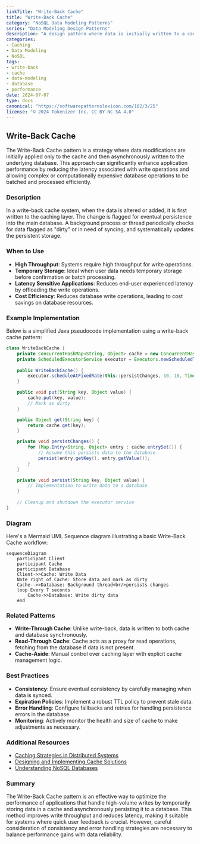 ```yaml
---
linkTitle: "Write-Back Cache"
title: "Write-Back Cache"
category: "NoSQL Data Modeling Patterns"
series: "Data Modeling Design Patterns"
description: "A design pattern where data is initially written to a cache and subsequently persisted to a database, often used for temporary storage solutions."
categories:
- Caching
- Data Modeling
- NoSQL
tags:
- write-back
- cache
- data-modeling
- database
- performance
date: 2024-07-07
type: docs
canonical: "https://softwarepatternslexicon.com/102/3/25"
license: "© 2024 Tokenizer Inc. CC BY-NC-SA 4.0"
---
```


## Write-Back Cache

The Write-Back Cache pattern is a strategy where data modifications are initially applied only to the cache and then asynchronously written to the underlying database. This approach can significantly enhance application performance by reducing the latency associated with write operations and allowing complex or computationally expensive database operations to be batched and processed efficiently.

### Description

In a write-back cache system, when the data is altered or added, it is first written to the caching layer. The change is flagged for eventual persistence into the main database. A background process or thread periodically checks for data flagged as "dirty" or in need of syncing, and systematically updates the persistent storage.

### When to Use

- **High Throughput**: Systems require high throughput for write operations.
- **Temporary Storage**: Ideal when user data needs temporary storage before confirmation or batch processing.
- **Latency Sensitive Applications**: Reduces end-user experienced latency by offloading the write operations.
- **Cost Efficiency**: Reduces database write operations, leading to cost savings on database resources.

### Example Implementation

Below is a simplified Java pseudocode implementation using a write-back cache pattern:

```java
class WriteBackCache {
    private ConcurrentHashMap<String, Object> cache = new ConcurrentHashMap<>();
    private ScheduledExecutorService executor = Executors.newScheduledThreadPool(1);
    
    public WriteBackCache() {
        executor.scheduleAtFixedRate(this::persistChanges, 10, 10, TimeUnit.SECONDS);
    }

    public void put(String key, Object value) {
        cache.put(key, value);
        // Mark as dirty
    }

    public Object get(String key) {
        return cache.get(key);
    }

    private void persistChanges() {
        for (Map.Entry<String, Object> entry : cache.entrySet()) {
            // Assume this persists data to the database
            persist(entry.getKey(), entry.getValue());
        }
    }

    private void persist(String key, Object value) {
        // Implementation to write data to a database
    }
    
    // Cleanup and shutdown the executor service
}
```

### Diagram

Here's a Mermaid UML Sequence diagram illustrating a basic Write-Back Cache workflow:

```mermaid
sequenceDiagram
    participant Client
    participant Cache
    participant Database
    Client->>Cache: Write Data
    Note right of Cache: Store data and mark as dirty
    Cache-->>Database: Background thread<br/>persists changes
    loop Every T seconds
        Cache->>Database: Write dirty data
    end
```

### Related Patterns

- **Write-Through Cache**: Unlike write-back, data is written to both cache and database synchronously.
- **Read-Through Cache**: Cache acts as a proxy for read operations, fetching from the database if data is not present.
- **Cache-Aside**: Manual control over caching layer with explicit cache management logic.

### Best Practices

- **Consistency**: Ensure eventual consistency by carefully managing when data is synced.
- **Expiration Policies**: Implement a robust TTL policy to prevent stale data.
- **Error Handling**: Configure fallbacks and retries for handling persistence errors in the database.
- **Monitoring**: Actively monitor the health and size of cache to make adjustments as necessary.

### Additional Resources

- [Caching Strategies in Distributed Systems](https://example.com/caching-strategies)
- [Designing and Implementing Cache Solutions](https://example.com/cache-design)
- [Understanding NoSQL Databases](https://example.com/nosql-databases)

### Summary

The Write-Back Cache pattern is an effective way to optimize the performance of applications that handle high-volume writes by temporarily storing data in a cache and asynchronously persisting it to a database. This method improves write throughput and reduces latency, making it suitable for systems where quick user feedback is crucial. However, careful consideration of consistency and error handling strategies are necessary to balance performance gains with data reliability.
